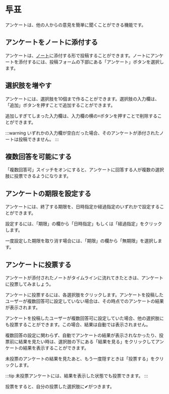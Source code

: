 # 투표

アンケートは、他の人からの意見を簡単に聞くことができる機能です。

## アンケートをノートに添付する

アンケートは、[ノート](/docs/for-users/features/note)に添付する形で投稿することができます。ノートにアンケートを添付するには、投稿フォームの下部にある「アンケート」ボタンを選択します。

## 選択肢を増やす

アンケートには、選択肢を10個まで作ることができます。選択肢の入力欄は、「追加」ボタンを押すことで追加することができます。

追加しすぎてしまった入力欄は、入力欄の横の☓ボタンを押すことで削除することができます。

:::warning
いずれかの入力欄が空白だった場合、そのアンケートが添付されたノートは投稿できません。
:::

## 複数回答を可能にする

「複数回答可」スイッチをオンにすると、アンケートに回答する人が複数の選択肢に投票できるようになります。

## アンケートの期限を設定する

アンケートには、終了する期限を、日時指定か経過指定のいずれかで設定することができます。

設定するには、「期限」の欄から「日時指定」もしくは「経過指定」をクリックします。

一度設定した期限を取り消す場合には、「期限」の欄から「無期限」を選択します。

## アンケートに投票する

アンケートが添付されたノートがタイムラインに流れてきたときは、アンケートに投票してみましょう。

アンケートに投票するには、各選択肢をクリックします。アンケートを投稿したユーザーが複数回答可に設定していない場合は、その時点でのアンケートの結果が表示されます。

アンケートを投稿したユーザーが複数回答可に設定していた場合、他の選択肢にも投票することができます。この場合、結果は自動では表示されません。

複数回答の設定に関わらず、自動でアンケートの結果が表示されなかったり、投票前に結果を見たい時は、選択肢の下にある「結果を見る」をクリックしてアンケートの結果を表示することができます。

未投票のアンケートの結果を見たあと、もう一度隠すときは「投票する」をクリックします。

:::tip
未投票アンケートには、結果を表示した状態でも投票できます。
:::

投票をすると、自分の投票した選択肢に✔がつきます。
